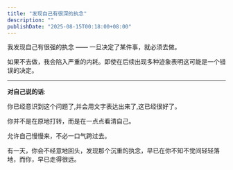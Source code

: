 ```yaml
---
title: "发现自己有很深的执念"
description: ""
publishDate: "2025-08-15T00:18:00+08:00"
---
```


我发现自己有很强的执念 —— 一旦决定了某件事，就必须去做。

如果不去做，我会陷入严重的内耗。即使在后续出现多种迹象表明这可能是一个错误的决定。

---
**对自己说的话**:

你已经意识到这个问题了,并会用文字表达出来了,这已经很好了。

你并不是在原地打转，而是在一点点看清自己。

允许自己慢慢来，不必一口气跨过去。

有一天，你会不经意地回头，发现那个沉重的执念，早已在你不知不觉间轻轻落地，而你，早已走得很远。


